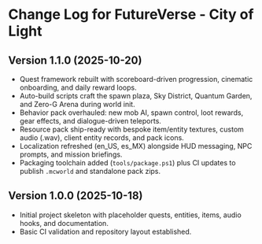 # Change Log for FutureVerse - City of Light

## Version 1.1.0 (2025-10-20)

- Quest framework rebuilt with scoreboard-driven progression, cinematic onboarding, and daily reward loops.
- Auto-build scripts craft the spawn plaza, Sky District, Quantum Garden, and Zero-G Arena during world init.
- Behavior pack overhauled: new mob AI, spawn control, loot rewards, gear effects, and dialogue-driven teleports.
- Resource pack ship-ready with bespoke item/entity textures, custom audio (.wav), client entity records, and pack icons.
- Localization refreshed (en_US, es_MX) alongside HUD messaging, NPC prompts, and mission briefings.
- Packaging toolchain added (`tools/package.ps1`) plus CI updates to publish `.mcworld` and standalone pack zips.

## Version 1.0.0 (2025-10-18)

- Initial project skeleton with placeholder quests, entities, items, audio hooks, and documentation.
- Basic CI validation and repository layout established.
